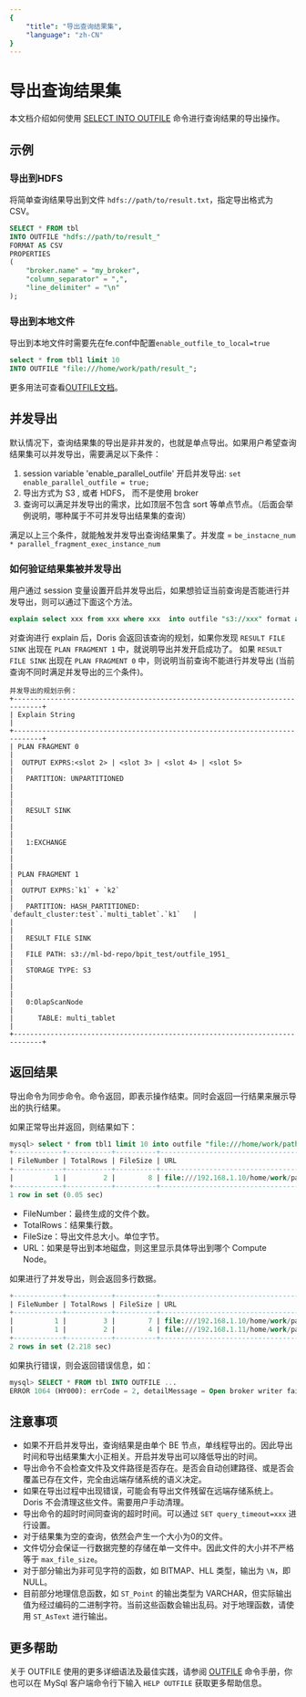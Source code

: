```yaml
---
{
    "title": "导出查询结果集",
    "language": "zh-CN"
}
---
```


<!--
Licensed to the Apache Software Foundation (ASF) under one
or more contributor license agreements.  See the NOTICE file
distributed with this work for additional information
regarding copyright ownership.  The ASF licenses this file
to you under the Apache License, Version 2.0 (the
"License"); you may not use this file except in compliance
with the License.  You may obtain a copy of the License at

  http://www.apache.org/licenses/LICENSE-2.0

Unless required by applicable law or agreed to in writing,
software distributed under the License is distributed on an
"AS IS" BASIS, WITHOUT WARRANTIES OR CONDITIONS OF ANY
KIND, either express or implied.  See the License for the
specific language governing permissions and limitations
under the License.
-->

# 导出查询结果集

本文档介绍如何使用 [SELECT INTO OUTFILE](../../sql-manual/sql-reference/Data-Manipulation-Statements/OUTFILE.md) 命令进行查询结果的导出操作。

## 示例

### 导出到HDFS

将简单查询结果导出到文件 `hdfs://path/to/result.txt`，指定导出格式为 CSV。

```sql
SELECT * FROM tbl
INTO OUTFILE "hdfs://path/to/result_"
FORMAT AS CSV
PROPERTIES
(
    "broker.name" = "my_broker",
    "column_separator" = ",",
    "line_delimiter" = "\n"
);
```

### 导出到本地文件 

导出到本地文件时需要先在fe.conf中配置`enable_outfile_to_local=true`

```sql
select * from tbl1 limit 10 
INTO OUTFILE "file:///home/work/path/result_";
```

更多用法可查看[OUTFILE文档](../../sql-manual/sql-reference/Data-Manipulation-Statements/OUTFILE.md)。

## 并发导出

默认情况下，查询结果集的导出是非并发的，也就是单点导出。如果用户希望查询结果集可以并发导出，需要满足以下条件：

1. session variable 'enable_parallel_outfile' 开启并发导出: ```set enable_parallel_outfile = true;```
2. 导出方式为 S3 , 或者 HDFS， 而不是使用 broker
3. 查询可以满足并发导出的需求，比如顶层不包含 sort 等单点节点。（后面会举例说明，哪种属于不可并发导出结果集的查询）

满足以上三个条件，就能触发并发导出查询结果集了。并发度 = ```be_instacne_num * parallel_fragment_exec_instance_num```

### 如何验证结果集被并发导出

用户通过 session 变量设置开启并发导出后，如果想验证当前查询是否能进行并发导出，则可以通过下面这个方法。

```sql
explain select xxx from xxx where xxx  into outfile "s3://xxx" format as csv properties ("AWS_ENDPOINT" = "xxx", ...);
```

对查询进行 explain 后，Doris 会返回该查询的规划，如果你发现 ```RESULT FILE SINK``` 出现在 ```PLAN FRAGMENT 1``` 中，就说明导出并发开启成功了。
如果 ```RESULT FILE SINK``` 出现在 ```PLAN FRAGMENT 0``` 中，则说明当前查询不能进行并发导出 (当前查询不同时满足并发导出的三个条件)。

```
并发导出的规划示例：
+-----------------------------------------------------------------------------+
| Explain String                                                              |
+-----------------------------------------------------------------------------+
| PLAN FRAGMENT 0                                                             |
|  OUTPUT EXPRS:<slot 2> | <slot 3> | <slot 4> | <slot 5>                     |
|   PARTITION: UNPARTITIONED                                                  |
|                                                                             |
|   RESULT SINK                                                               |
|                                                                             |
|   1:EXCHANGE                                                                |
|                                                                             |
| PLAN FRAGMENT 1                                                             |
|  OUTPUT EXPRS:`k1` + `k2`                                                   |
|   PARTITION: HASH_PARTITIONED: `default_cluster:test`.`multi_tablet`.`k1`   |
|                                                                             |
|   RESULT FILE SINK                                                          |
|   FILE PATH: s3://ml-bd-repo/bpit_test/outfile_1951_                        |
|   STORAGE TYPE: S3                                                          |
|                                                                             |
|   0:OlapScanNode                                                            |
|      TABLE: multi_tablet                                                    |
+-----------------------------------------------------------------------------+
```

## 返回结果

导出命令为同步命令。命令返回，即表示操作结束。同时会返回一行结果来展示导出的执行结果。

如果正常导出并返回，则结果如下：

```sql
mysql> select * from tbl1 limit 10 into outfile "file:///home/work/path/result_";
+------------+-----------+----------+--------------------------------------------------------------------+
| FileNumber | TotalRows | FileSize | URL                                                                |
+------------+-----------+----------+--------------------------------------------------------------------+
|          1 |         2 |        8 | file:///192.168.1.10/home/work/path/result_{fragment_instance_id}_ |
+------------+-----------+----------+--------------------------------------------------------------------+
1 row in set (0.05 sec)
```

* FileNumber：最终生成的文件个数。
* TotalRows：结果集行数。
* FileSize：导出文件总大小。单位字节。
* URL：如果是导出到本地磁盘，则这里显示具体导出到哪个 Compute Node。

如果进行了并发导出，则会返回多行数据。

```sql
+------------+-----------+----------+--------------------------------------------------------------------+
| FileNumber | TotalRows | FileSize | URL                                                                |
+------------+-----------+----------+--------------------------------------------------------------------+
|          1 |         3 |        7 | file:///192.168.1.10/home/work/path/result_{fragment_instance_id}_ |
|          1 |         2 |        4 | file:///192.168.1.11/home/work/path/result_{fragment_instance_id}_ |
+------------+-----------+----------+--------------------------------------------------------------------+
2 rows in set (2.218 sec)
```

如果执行错误，则会返回错误信息，如：

```sql
mysql> SELECT * FROM tbl INTO OUTFILE ...
ERROR 1064 (HY000): errCode = 2, detailMessage = Open broker writer failed ...
```

## 注意事项

* 如果不开启并发导出，查询结果是由单个 BE 节点，单线程导出的。因此导出时间和导出结果集大小正相关。开启并发导出可以降低导出的时间。
* 导出命令不会检查文件及文件路径是否存在。是否会自动创建路径、或是否会覆盖已存在文件，完全由远端存储系统的语义决定。
* 如果在导出过程中出现错误，可能会有导出文件残留在远端存储系统上。Doris 不会清理这些文件。需要用户手动清理。
* 导出命令的超时时间同查询的超时时间。可以通过 `SET query_timeout=xxx` 进行设置。
* 对于结果集为空的查询，依然会产生一个大小为0的文件。
* 文件切分会保证一行数据完整的存储在单一文件中。因此文件的大小并不严格等于 `max_file_size`。
* 对于部分输出为非可见字符的函数，如 BITMAP、HLL 类型，输出为 `\N`，即 NULL。
* 目前部分地理信息函数，如 `ST_Point` 的输出类型为 VARCHAR，但实际输出值为经过编码的二进制字符。当前这些函数会输出乱码。对于地理函数，请使用 `ST_AsText` 进行输出。

## 更多帮助

关于 OUTFILE 使用的更多详细语法及最佳实践，请参阅 [OUTFILE](../../sql-manual/sql-reference/Data-Manipulation-Statements/OUTFILE) 命令手册，你也可以在 MySql 客户端命令行下输入 `HELP OUTFILE` 获取更多帮助信息。

